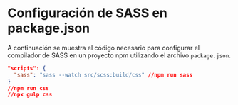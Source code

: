 # Configuración de SASS en package.json

A continuación se muestra el código necesario para configurar el compilador de SASS en un proyecto npm utilizando el archivo `package.json`.

```json
"scripts": {
  "sass": "sass --watch src/scss:build/css" //npm run sass
}
//npm run css
//npx gulp css